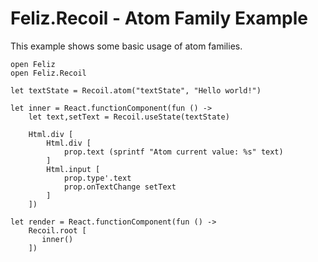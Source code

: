 ﻿# Feliz.Recoil - Atom Family Example

This example shows some basic usage of atom families.

```fsharp:recoil-atomfamily
open Feliz
open Feliz.Recoil

let textState = Recoil.atom("textState", "Hello world!")

let inner = React.functionComponent(fun () ->
    let text,setText = Recoil.useState(textState)

    Html.div [
        Html.div [
            prop.text (sprintf "Atom current value: %s" text)
        ]
        Html.input [
            prop.type'.text
            prop.onTextChange setText
        ]
    ])

let render = React.functionComponent(fun () ->
    Recoil.root [
       inner()
    ])
```
